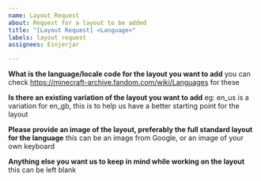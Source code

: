 ```yaml
---
name: Layout Request
about: Request for a layout to be added
title: "[Layout Request] <Language>"
labels: layout request
assignees: Einjerjar

---
```


**What is the language/locale code for the layout you want to add**
you can check https://minecraft-archive.fandom.com/wiki/Languages for these

**Is there an existing variation of the layout you want to add**
eg: en_us is a variation for en_gb, this is to help us have a better starting point for the layout

**Please provide an image of the layout, preferably the full standard layout for the language**
this can be an image from Google, or an image of your own keyboard

**Anything else you want us to keep in mind while working on the layout**
this can be left blank

